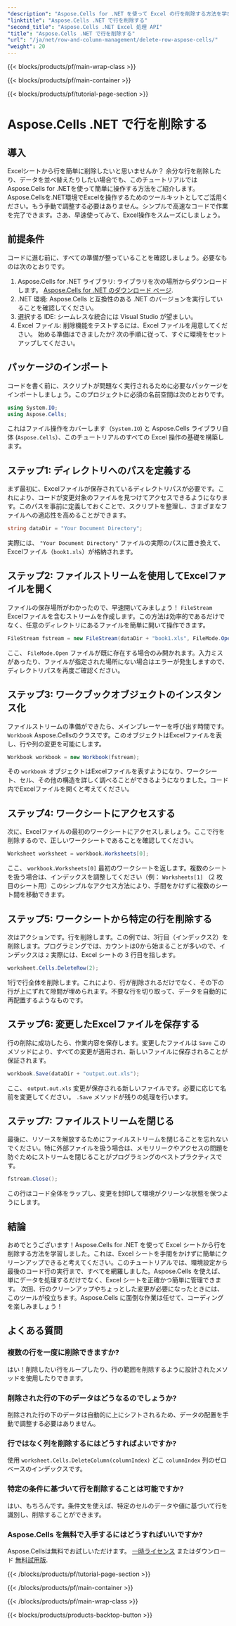 ```yaml
---
"description": "Aspose.Cells for .NET を使って Excel の行を削除する方法を学びましょう。このステップバイステップガイドでは、前提条件、コードのインポート、そしてシームレスなデータ操作のための詳細なチュートリアルを解説します。"
"linktitle": "Aspose.Cells .NET で行を削除する"
"second_title": "Aspose.Cells .NET Excel 処理 API"
"title": "Aspose.Cells .NET で行を削除する"
"url": "/ja/net/row-and-column-management/delete-row-aspose-cells/"
"weight": 20
---
```


{{< blocks/products/pf/main-wrap-class >}}

{{< blocks/products/pf/main-container >}}

{{< blocks/products/pf/tutorial-page-section >}}

# Aspose.Cells .NET で行を削除する

## 導入
Excelシートから行を簡単に削除したいと思いませんか？ 余分な行を削除したり、データを並べ替えたりしたい場合でも、このチュートリアルではAspose.Cells for .NETを使って簡単に操作する方法をご紹介します。Aspose.Cellsを.NET環境でExcelを操作するためのツールキットとしてご活用ください。もう手動で調整する必要はありません。シンプルで高速なコードで作業を完了できます。さあ、早速使ってみて、Excel操作をスムーズにしましょう。
## 前提条件
コードに進む前に、すべての準備が整っていることを確認しましょう。必要なものは次のとおりです。
1. Aspose.Cells for .NET ライブラリ: ライブラリを次の場所からダウンロードします。 [Aspose.Cells for .NET のダウンロード ページ](https://releases。aspose.com/cells/net/).  
2. .NET 環境: Aspose.Cells と互換性のある .NET のバージョンを実行していることを確認してください。
3. 選択する IDE: シームレスな統合には Visual Studio が望ましい。
4. Excel ファイル: 削除機能をテストするには、Excel ファイルを用意してください。
始める準備はできましたか? 次の手順に従って、すぐに環境をセットアップしてください。
## パッケージのインポート
コードを書く前に、スクリプトが問題なく実行されるために必要なパッケージをインポートしましょう。このプロジェクトに必須の名前空間は次のとおりです。
```csharp
using System.IO;
using Aspose.Cells;
```
これはファイル操作をカバーします（`System.IO`) と Aspose.Cells ライブラリ自体 (`Aspose.Cells`）、このチュートリアルのすべての Excel 操作の基礎を構築します。
## ステップ1: ディレクトリへのパスを定義する
まず最初に、Excelファイルが保存されているディレクトリパスが必要です。これにより、コードが変更対象のファイルを見つけてアクセスできるようになります。このパスを事前に定義しておくことで、スクリプトを整理し、さまざまなファイルへの適応性を高めることができます。
```csharp
string dataDir = "Your Document Directory";
```
実際には、 `"Your Document Directory"` ファイルの実際のパスに置き換えて、Excelファイル（`book1.xls`）が格納されます。
## ステップ2: ファイルストリームを使用してExcelファイルを開く
ファイルの保存場所がわかったので、早速開いてみましょう！ `FileStream` Excelファイルを含むストリームを作成します。この方法は効率的であるだけでなく、任意のディレクトリにあるファイルを簡単に開いて操作できます。
```csharp
FileStream fstream = new FileStream(dataDir + "book1.xls", FileMode.Open);
```
ここ、 `FileMode.Open` ファイルが既に存在する場合のみ開かれます。入力ミスがあったり、ファイルが指定された場所にない場合はエラーが発生しますので、ディレクトリパスを再度ご確認ください。
## ステップ3: ワークブックオブジェクトのインスタンス化
ファイルストリームの準備ができたら、メインプレーヤーを呼び出す時間です。 `Workbook` Aspose.Cellsのクラスです。このオブジェクトはExcelファイルを表し、行や列の変更を可能にします。
```csharp
Workbook workbook = new Workbook(fstream);
```
その `workbook` オブジェクトはExcelファイルを表すようになり、ワークシート、セル、その他の構造を詳しく調べることができるようになりました。コード内でExcelファイルを開くと考えてください。
## ステップ4: ワークシートにアクセスする
次に、Excelファイルの最初のワークシートにアクセスしましょう。ここで行を削除するので、正しいワークシートであることを確認してください。
```csharp
Worksheet worksheet = workbook.Worksheets[0];
```
ここ、 `workbook.Worksheets[0]` 最初のワークシートを返します。複数のシートを扱う場合は、インデックスを調整してください（例： `Worksheets[1]` （2 枚目のシート用）このシンプルなアクセス方法により、手間をかけずに複数のシート間を移動できます。
## ステップ5: ワークシートから特定の行を削除する
次はアクションです。行を削除します。この例では、3行目（インデックス2）を削除します。プログラミングでは、カウントは0から始まることが多いので、インデックスは `2` 実際には、Excel シートの 3 行目を指します。
```csharp
worksheet.Cells.DeleteRow(2);
```
1行で行全体を削除します。これにより、行が削除されるだけでなく、その下の行が上にずれて隙間が埋められます。不要な行を切り取って、データを自動的に再配置するようなものです。
## ステップ6: 変更したExcelファイルを保存する
行の削除に成功したら、作業内容を保存します。変更したファイルは `Save` このメソッドにより、すべての変更が適用され、新しいファイルに保存されることが保証されます。
```csharp
workbook.Save(dataDir + "output.out.xls");
```
ここ、 `output.out.xls` 変更が保存される新しいファイルです。必要に応じて名前を変更してください。 `.Save` メソッドが残りの処理を行います。
## ステップ7: ファイルストリームを閉じる
最後に、リソースを解放するためにファイルストリームを閉じることを忘れないでください。特に外部ファイルを扱う場合は、メモリリークやアクセスの問題を防ぐためにストリームを閉じることがプログラミングのベストプラクティスです。
```csharp
fstream.Close();
```
この行はコード全体をラップし、変更を封印して環境がクリーンな状態を保つようにします。
## 結論
おめでとうございます！Aspose.Cells for .NET を使って Excel シートから行を削除する方法を学習しました。これは、Excel シートを手間をかけずに簡単にクリーンアップできると考えてください。このチュートリアルでは、環境設定から最後のコード行の実行まで、すべてを網羅しました。Aspose.Cells を使えば、単にデータを処理するだけでなく、Excel シートを正確かつ簡単に管理できます。
次回、行のクリーンアップやちょっとした変更が必要になったときには、このツールが役立ちます。Aspose.Cells に面倒な作業は任せて、コーディングを楽しみましょう！
## よくある質問
### 複数の行を一度に削除できますか?  
はい！削除したい行をループしたり、行の範囲を削除するように設計されたメソッドを使用したりできます。
### 削除された行の下のデータはどうなるのでしょうか?  
削除された行の下のデータは自動的に上にシフトされるため、データの配置を手動で調整する必要はありません。
### 行ではなく列を削除するにはどうすればよいですか?  
使用 `worksheet.Cells.DeleteColumn(columnIndex)` どこ `columnIndex` 列のゼロベースのインデックスです。
### 特定の条件に基づいて行を削除することは可能ですか?  
はい、もちろんです。条件文を使えば、特定のセルのデータや値に基づいて行を識別し、削除することができます。
### Aspose.Cells を無料で入手するにはどうすればいいですか?  
Aspose.Cellsは無料でお試しいただけます。 [一時ライセンス](https://purchase.aspose.com/temporary-license/) またはダウンロード [無料試用版](https://releases。aspose.com/).


{{< /blocks/products/pf/tutorial-page-section >}}

{{< /blocks/products/pf/main-container >}}

{{< /blocks/products/pf/main-wrap-class >}}

{{< blocks/products/products-backtop-button >}}